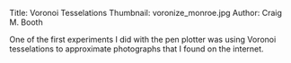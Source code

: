 Title: Voronoi Tesselations
Thumbnail: voronize_monroe.jpg
Author: Craig M. Booth

One of the first experiments I did with the pen plotter was using Voronoi tesselations to approximate photographs that I found on the internet.
